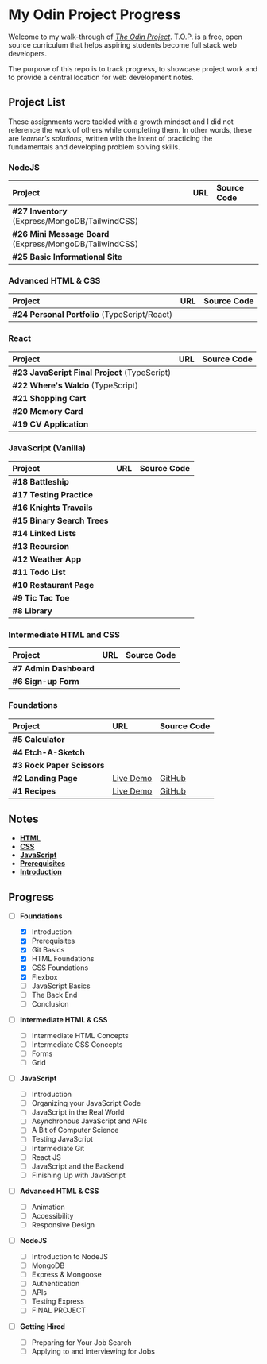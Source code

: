 # My Odin Project Progress

Welcome to my walk-through of [_The Odin Project_](https://www.theodinproject.com). T.O.P. is a free, open source curriculum that helps aspiring students become full stack web developers.

The purpose of this repo is to track progress, to showcase project work and to provide a central location for web development notes.

## Project List

These assignments were tackled with a growth mindset and I did not reference the work of others while completing them. In other words, these are _learner's solutions_, written with the intent of practicing the fundamentals and developing problem solving skills.

### NodeJS

| Project                                                  | URL                                                                              | Source Code                                                       |
| :------------------------------------------------------- | :------------------------------------------------------------------------------- | :---------------------------------------------------------------- |
| **#27 Inventory** (Express/MongoDB/TailwindCSS)          |                                                                                  |                                                                   |
| **#26 Mini Message Board** (Express/MongoDB/TailwindCSS) |                                                                                  |                                                                   |
| **#25 Basic Informational Site**                         |                                                                                  |                                                                   |

### Advanced HTML & CSS

| Project                                       | URL                             | Source Code                                   |
| :-------------------------------------------- | :------------------------------ | :-------------------------------------------- |
| **#24 Personal Portfolio** (TypeScript/React) |                                 |                                               |

### React

| Project                                       | URL                                                        | Source Code                                                       |
| :-------------------------------------------- | :--------------------------------------------------------- | :---------------------------------------------------------------- |
| **#23 JavaScript Final Project** (TypeScript) |                                                            |                                                                   |
| **#22 Where's Waldo** (TypeScript)            |                                                            |                                                                   |
| **#21 Shopping Cart**                         |                                                            |                                                                   |
| **#20 Memory Card**                           |                                                            |                                                                   |
| **#19 CV Application**                        |                                                            |                                                                   |

### JavaScript (Vanilla)

| Project                     | URL                                                         | Source Code                                                  |
| :-------------------------- | :---------------------------------------------------------- | :----------------------------------------------------------- |
| **#18 Battleship**          |                                                             |                                                              |
| **#17 Testing Practice**    |                                                             |                                                              |
| **#16 Knights Travails**    |                                                             |                                                              |
| **#15 Binary Search Trees** |                                                             |                                                              |
| **#14 Linked Lists**        |                                                             |                                                              |
| **#13 Recursion**           |                                                             |                                                              |
| **#12 Weather App**         |                                                             |                                                              |
| **#11 Todo List**           |                                                             |                                                              |
| **#10 Restaurant Page**     |                                                             |                                                              |
| **#9 Tic Tac Toe**          |                                                             |                                                              |
| **#8 Library**              |                                                             |                                                              |

### Intermediate HTML and CSS

| Project                | URL                                                         | Source Code                                              |
| :--------------------- | :---------------------------------------------------------- | :------------------------------------------------------- |
| **#7 Admin Dashboard** |                                                             |                                                          |
| **#6 Sign-up Form**    |                                                             |                                                          |

### Foundations

| Project                    | URL                                                             | Source Code                                                  |
| :------------------------- | :-------------------------------------------------------------- | :----------------------------------------------------------- |
| **#5 Calculator**          |                                                                 |                                                              |
| **#4 Etch-A-Sketch**       |                                                                 |                                                              |
| **#3 Rock Paper Scissors** |                                                                 |                                                              |
| **#2 Landing Page**        | [Live Demo](https://dustinyochim.github.io/odin-landing-page/)  | [GitHub](https://github.com/DustinYochim/odin-landing-page/blob/main/README.md) |
| **#1 Recipes**             | [Live Demo](https://dustinyochim.github.io/odin-recipes/)       | [GitHub](https://github.com/DustinYochim/odin-recipes)       |

## Notes

- [**HTML**](notes/html.md)
- [**CSS**](notes/css.md)
- [**JavaScript**](notes/js.md)
- [**Prerequisites**](notes/prerequisites.md)
- [**Introduction**](notes/introduction.md)

## Progress


- [ ] **Foundations** 

  - [X] Introduction
  - [X] Prerequisites
  - [X] Git Basics
  - [X] HTML Foundations
  - [X] CSS Foundations
  - [X] Flexbox
  - [ ] JavaScript Basics
  - [ ] The Back End
  - [ ] Conclusion

- [ ] **Intermediate HTML & CSS**

  - [ ] Intermediate HTML Concepts
  - [ ] Intermediate CSS Concepts
  - [ ] Forms
  - [ ] Grid

- [ ] **JavaScript**

  - [ ] Introduction
  - [ ] Organizing your JavaScript Code
  - [ ] JavaScript in the Real World
  - [ ] Asynchronous JavaScript and APIs
  - [ ] A Bit of Computer Science
  - [ ] Testing JavaScript
  - [ ] Intermediate Git
  - [ ] React JS
  - [ ] JavaScript and the Backend
  - [ ] Finishing Up with JavaScript

- [ ] **Advanced HTML & CSS**

  - [ ] Animation
  - [ ] Accessibility
  - [ ] Responsive Design

- [ ] **NodeJS**

  - [ ] Introduction to NodeJS
  - [ ] MongoDB
  - [ ] Express & Mongoose
  - [ ] Authentication
  - [ ] APIs
  - [ ] Testing Express
  - [ ] FINAL PROJECT

- [ ] **Getting Hired**
  - [ ] Preparing for Your Job Search
  - [ ] Applying to and Interviewing for Jobs
